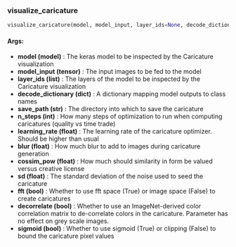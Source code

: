 

### visualize_caricature
```python
visualize_caricature(model, model_input, layer_ids=None, decode_dictionary=None, save_path='.', n_steps=512, learning_rate=0.05, blur=1, cossim_pow=0.5, sd=0.01, fft=True, decorrelate=True, sigmoid=True)
```


#### Args:

* **model (model)** :  The keras model to be inspected by the Caricature visualization
* **model_input (tensor)** :  The input images to be fed to the model
* **layer_ids (list)** :  The layers of the model to be inspected by the Caricature visualization
* **decode_dictionary (dict)** :  A dictionary mapping model outputs to class names
* **save_path (str)** :  The directory into which to save the caricature
* **n_steps (int)** :  How many steps of optimization to run when computing caricatures (quality vs time trade)
* **learning_rate (float)** :  The learning rate of the caricature optimizer. Should be higher than usual
* **blur (float)** :  How much blur to add to images during caricature generation
* **cossim_pow (float)** :  How much should similarity in form be valued versus creative license
* **sd (float)** :  The standard deviation of the noise used to seed the caricature
* **fft (bool)** :  Whether to use fft space (True) or image space (False) to create caricatures
* **decorrelate (bool)** :  Whether to use an ImageNet-derived color correlation matrix to de-correlate                        colors in the caricature. Parameter has no effect on grey scale images.
* **sigmoid (bool)** :  Whether to use sigmoid (True) or clipping (False) to bound the caricature pixel values